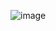 


![image](https://user-images.githubusercontent.com/40027096/160308141-f48bf62d-fc7f-4e3e-b002-cadf7907e155.png)
